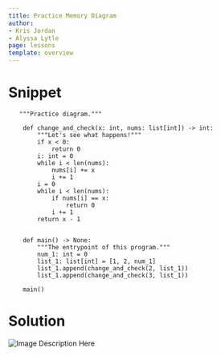 ```yaml
---
title: Practice Memory Diagram
author:
- Kris Jordan
- Alyssa Lytle
page: lessons
template: overview
---
```


# Snippet

<pre>
<code class="python">   """Practice diagram."""

    def change_and_check(x: int, nums: list[int]) -> int:
        """Let's see what happens!"""
        if x < 0:
            return 0
        i: int = 0
        while i < len(nums):
            nums[i] += x
            i += 1
        i = 0
        while i < len(nums):
            if nums[i] == x:
                return 0
            i += 1
        return x - 1


    def main() -> None:
        """The entrypoint of this program."""
        num_1: int = 0
        list_1: list[int] = [1, 2, num_1]
        list_1.append(change_and_check(2, list_1))
        list_1.append(change_and_check(3, list_1))

    main()
</code></pre>

# Solution

<img class="img-fluid" src="/static/practice-mem-diagrams/change-and-check.png" alt="Image Description Here"  />
